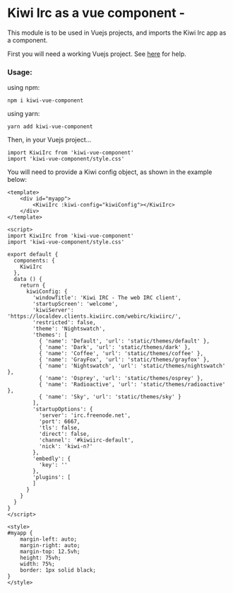 # Kiwi Irc as a vue component -

This module is to be used in Vuejs projects, and imports the Kiwi Irc app as a component.


First you will need a working Vuejs project. See [here](https://github.com/vuejs-templates/webpack) for help.

### Usage:
using npm:

    npm i kiwi-vue-component

using yarn:

    yarn add kiwi-vue-component

Then, in your Vuejs project...

    import KiwiIrc from 'kiwi-vue-component'
    import 'kiwi-vue-component/style.css'

You will need to provide a Kiwi config object, as shown in the example below:

    <template>
        <div id="myapp">
            <KiwiIrc :kiwi-config="kiwiConfig"></KiwiIrc>
        </div>
    </template>

    <script>
    import KiwiIrc from 'kiwi-vue-component'
    import 'kiwi-vue-component/style.css'

    export default {
      components: {
        KiwiIrc
      },
      data () {
        return {
          kiwiConfig: {
            'windowTitle': 'Kiwi IRC - The web IRC client',
            'startupScreen': 'welcome',
            'kiwiServer': 'https://localdev.clients.kiwiirc.com/webirc/kiwiirc/',
            'restricted': false,
            'theme': 'Nightswatch',
            'themes': [
              { 'name': 'Default', 'url': 'static/themes/default' },
              { 'name': 'Dark', 'url': 'static/themes/dark' },
              { 'name': 'Coffee', 'url': 'static/themes/coffee' },
              { 'name': 'GrayFox', 'url': 'static/themes/grayfox' },
              { 'name': 'Nightswatch', 'url': 'static/themes/nightswatch' },
              { 'name': 'Osprey', 'url': 'static/themes/osprey' },
              { 'name': 'Radioactive', 'url': 'static/themes/radioactive' },
              { 'name': 'Sky', 'url': 'static/themes/sky' }
            ],
            'startupOptions': {
              'server': 'irc.freenode.net',
              'port': 6667,
              'tls': false,
              'direct': false,
              'channel': '#kiwiirc-default',
              'nick': 'kiwi-n?'
            },
            'embedly': {
              'key': ''
            },
            'plugins': [
            ]
          }
        }
      }
    }
    </script>

    <style>
    #myapp {
        margin-left: auto;
        margin-right: auto;
        margin-top: 12.5vh;
        height: 75vh;
        width: 75%;
        border: 1px solid black;
    }
    </style>


